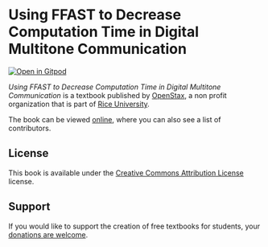 # Using FFAST to Decrease Computation Time in Digital Multitone Communication

[![Open in Gitpod](https://gitpod.io/button/open-in-gitpod.svg)](https://gitpod.io/from-referrer/)

_Using FFAST to Decrease Computation Time in Digital Multitone Communication_ is a textbook published by [OpenStax](https://openstax.org/), a non profit organization that is part of [Rice University](https://www.rice.edu/).

The book can be viewed [online](https://github.com/cnx-user-books/cnxbook-using-ffast-to-decrease-computation-time-in-digital-multitone-communication/releases/latest), where you can also see a list of contributors.

## License
This book is available under the [Creative Commons Attribution License](./LICENSE) license.

## Support
If you would like to support the creation of free textbooks for students, your [donations are welcome](https://riceconnect.rice.edu/donation/support-openstax-banner).
